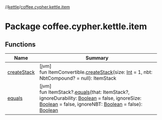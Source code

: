 //[kettle](../../index.md)/[coffee.cypher.kettle.item](index.md)

# Package coffee.cypher.kettle.item

## Functions

| Name | Summary |
|---|---|
| [createStack](create-stack.md) | [jvm]<br>fun ItemConvertible.[createStack](create-stack.md)(size: [Int](https://kotlinlang.org/api/latest/jvm/stdlib/kotlin/-int/index.html) = 1, nbt: NbtCompound? = null): ItemStack |
| [equals](equals.md) | [jvm]<br>fun ItemStack?.[equals](equals.md)(that: ItemStack?, ignoreDurability: [Boolean](https://kotlinlang.org/api/latest/jvm/stdlib/kotlin/-boolean/index.html) = false, ignoreSize: [Boolean](https://kotlinlang.org/api/latest/jvm/stdlib/kotlin/-boolean/index.html) = false, ignoreNBT: [Boolean](https://kotlinlang.org/api/latest/jvm/stdlib/kotlin/-boolean/index.html) = false): [Boolean](https://kotlinlang.org/api/latest/jvm/stdlib/kotlin/-boolean/index.html) |
